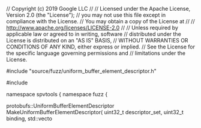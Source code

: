 // Copyright (c) 2019 Google LLC
//
// Licensed under the Apache License, Version 2.0 (the "License");
// you may not use this file except in compliance with the License.
// You may obtain a copy of the License at
//
//     http://www.apache.org/licenses/LICENSE-2.0
//
// Unless required by applicable law or agreed to in writing, software
// distributed under the License is distributed on an "AS IS" BASIS,
// WITHOUT WARRANTIES OR CONDITIONS OF ANY KIND, either express or implied.
// See the License for the specific language governing permissions and
// limitations under the License.

#include "source/fuzz/uniform_buffer_element_descriptor.h"

#include <algorithm>

namespace spvtools {
namespace fuzz {

protobufs::UniformBufferElementDescriptor MakeUniformBufferElementDescriptor(
    uint32_t descriptor_set, uint32_t binding,
    std::vecto